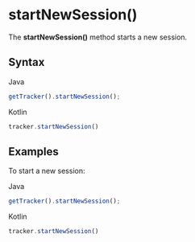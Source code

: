 # startNewSession()

The **startNewSession()** method starts a new session.

## Syntax

<div class="tabs">

<div class="group-tab">

Java

``` javascript
getTracker().startNewSession();
```

</div>

<div class="group-tab">

Kotlin

``` javascript
tracker.startNewSession()
```

</div>

</div>

## Examples

To start a new session:

<div class="tabs">

<div class="group-tab">

Java

``` javascript
getTracker().startNewSession();
```

</div>

<div class="group-tab">

Kotlin

``` javascript
tracker.startNewSession()
```

</div>

</div>
